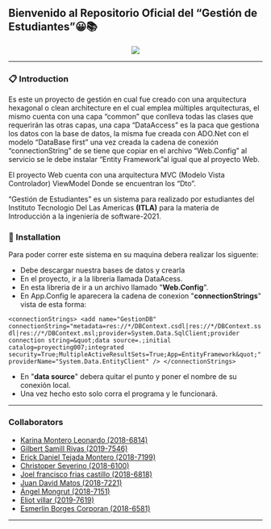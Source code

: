 
## Bienvenido al Repositorio Oficial del “Gestión de Estudiantes”😀📚

<center><img src="https://www.becasinternacionales.net/webapp/img/upload/49986d_consejos-para-mejorar-el-aprendizaje-de-los-estudiantes.jpg" /></center>

------------

### 📋 Introduction
Es este un proyecto de gestión en cual fue creado con una arquitectura hexagonal o clean architecture en el cual emplea múltiples arquitecturas, el mismo cuenta con una capa “common” que conlleva todas las clases que requerirán las otras capas, una capa “DataAccess” es la paca que gestiona los datos con la base de datos, la misma fue creada con ADO.Net con el modelo “DataBase first” una vez creada la cadena de conexión “connectionString” de se tiene que copiar en el archivo “Web.Config” al servicio se le debe instalar “Entity Framework”al igual que al proyecto Web.

El proyecto Web cuenta con una arquitectura MVC (Modelo Vista Controlador) ViewModel Donde se encuentran los “Dto”.

“Gestión de Estudiantes” es un sistema para realizado por estudiantes del Instituto Tecnologio Del Las Americas **(ITLA)** para la materia de Introducción a la ingeniería de software-2021.

### 🔧 Installation
Para poder correr este sistema en su maquina debera realizar los siguente:
- Debe descargar nuestra bases de datos y crearla
- En el proyecto, ir a la libreria llamada DataAcess.
- En esta libreria de ir a un archivo llamado "**Web.Config**".
- En App.Config le aparecera la cadena de conexion "**connectionStrings**" vista de esta forma:

`<connectionStrings>
    <add name="GestionDB" connectionString="metadata=res://*/DBContext.csdl|res://*/DBContext.ssdl|res://*/DBContext.msl;provider=System.Data.SqlClient;provider connection string=&quot;data source=.;initial catalog=proyecting007;integrated security=True;MultipleActiveResultSets=True;App=EntityFramework&quot;" providerName="System.Data.EntityClient" />
  </connectionStrings>`
- En "**data source**" debera quitar el punto y poner el nombre de su conexión local.
- Una vez hecho esto solo corra el programa y le funcionará.

------------

### Collaborators
- [Karina Montero Leonardo (2018-6814)](https://github.com/karina0724 "Karina Montero")
- [Gilbert Samill Rivas (2019-7546)](https://github.com/samill1798rd)
- [Erick Daniel Tejada Montero (2018-7199)](https://github.com/Daniel884936 "Daniel")
- [Christoper Severino (2018-6100)](https://github.com/severino1 "Christoper Severino")
- [Joel francisco frias castillo (2018-6818)](https://github.com/Joel1844 "Joel")
- [Juan David Matos (2018-7221)]( https://github.com/Juand0014 "Juan")
- [Ángel Mongrut (2018-7151)](https://github.com/k0o "Angel")
- [Eliot villar (2019-7619)](https://github.com/eliotvillarc "Eliot villar")
- [Esmerlin Borges Corporan (2018-6581)]( https://github.com/ViicKeTt "Esmerlin Borges Corporan")

------------


